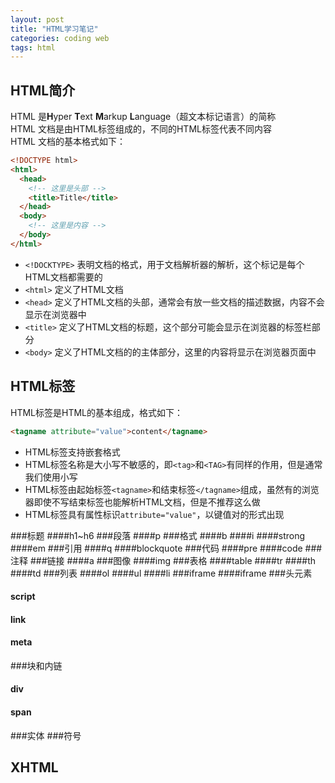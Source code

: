 ```yaml
---
layout: post
title: "HTML学习笔记"
categories: coding web
tags: html
---
```


HTML简介
-------
HTML 是**H**yper **T**ext **M**arkup **L**anguage（超文本标记语言）的简称 <br>
HTML 文档是由HTML标签组成的，不同的HTML标签代表不同内容 <br>
HTML 文档的基本格式如下：

```html
<!DOCTYPE html>
<html>
  <head>
    <!-- 这里是头部 -->
    <title>Title</title>
  </head>
  <body>
    <!-- 这里是内容 -->
  </body>
</html>
```

- `<!DOCKTYPE>` 表明文档的格式，用于文档解析器的解析，这个标记是每个HTML文档都需要的
- `<html>` 定义了HTML文档
- `<head>` 定义了HTML文档的头部，通常会有放一些文档的描述数据，内容不会显示在浏览器中
- `<title>` 定义了HTML文档的标题，这个部分可能会显示在浏览器的标签栏部分
- `<body>` 定义了HTML文档的的主体部分，这里的内容将显示在浏览器页面中

HTML标签
--------
HTML标签是HTML的基本组成，格式如下：

```html
<tagname attribute="value">content</tagname>
```

- HTML标签支持嵌套格式
- HTML标签名称是大小写不敏感的，即`<tag>`和`<TAG>`有同样的作用，但是通常我们使用小写
- HTML标签由起始标签`<tagname>`和结束标签`</tagname>`组成，虽然有的浏览器即使不写结束标签也能解析HTML文档，但是不推荐这么做
- HTML标签具有属性标识`attribute="value"`，以键值对的形式出现

###标题
####h1~h6
###段落
####p
###格式
####b
####i
####strong
####em
###引用
####q
####blockquote
###代码
####pre
####code
###注释
###链接
####a
###图像
####img
###表格
####table
####tr
####th
####td
###列表
####ol
####ul
####li
###iframe
####iframe
###头元素
#### script
#### link
#### meta
###块和内链
#### div
#### span
###实体
###符号

XHTML
-----

